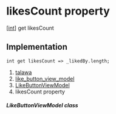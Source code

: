 
<div>

# likesCount property

</div>



[[int](https://api.flutter.dev/flutter/dart-core/int-class.html)]
get likesCount



## Implementation

``` language-dart
int get likesCount => _likedBy.length;
```








1.  [talawa](../../index.html)
2.  [like_button_view_model](../../view_model_widgets_view_models_like_button_view_model/)
3.  [LikeButtonViewModel](../../view_model_widgets_view_models_like_button_view_model/LikeButtonViewModel-class.html)
4.  likesCount property

##### LikeButtonViewModel class







